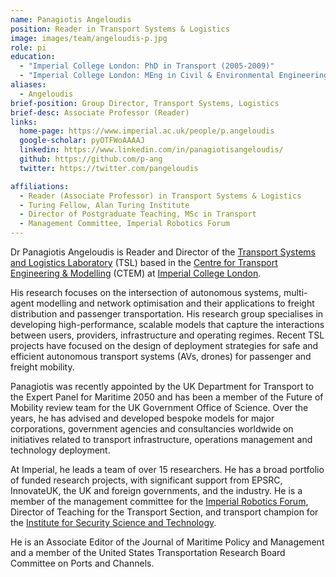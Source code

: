 ```yaml
---
name: Panagiotis Angeloudis
position: Reader in Transport Systems & Logistics
image: images/team/angeloudis-p.jpg
role: pi
education: 
  - "Imperial College London: PhD in Transport (2005-2009)"
  - "Imperial College London: MEng in Civil & Environmental Engineering (2001-2005)"
aliases:
  - Angeloudis
brief-position: Group Director, Transport Systems, Logistics
brief-desc: Associate Professor (Reader)
links:
  home-page: https://www.imperial.ac.uk/people/p.angeloudis
  google-scholar: pyOTFWoAAAAJ
  linkedin: https://www.linkedin.com/in/panagiotisangeloudis/
  github: https://github.com/p-ang
  twitter: https://twitter.com/pangeloudis

affiliations:
  - Reader (Associate Professor) in Transport Systems & Logistics
  - Turing Fellow, Alan Turing Institute
  - Director of Postgraduate Teaching, MSc in Transport
  - Management Committee, Imperial Robotics Forum
---
```


Dr Panagiotis Angeloudis is Reader and Director of the [Transport Systems and Logistics Laboratory](https://transport-systems.imperial.ac.uk) (TSL) based in the [Centre for Transport Engineering & Modelling](https://www.imperial.ac.uk/transport-engineering) (CTEM) at [Imperial College London](https://www.imperial.ac.uk). 


His research focuses on the intersection of autonomous systems, multi-agent modelling and network optimisation and their applications to freight distribution and passenger transportation. His research group specialises in developing high-performance, scalable models that capture the interactions between users, providers, infrastructure and operating regimes. Recent TSL projects have focused on the design of deployment strategies for safe and efficient autonomous transport systems (AVs, drones) for passenger and freight mobility.  

Panagiotis was recently appointed by the UK Department for Transport to the Expert Panel for Maritime 2050 and has been a member of the Future of Mobility review team for the UK Government Office of Science. Over the years, he has advised and developed bespoke models for major corporations, government agencies and consultancies worldwide on initiatives related to transport infrastructure, operations management and technology deployment.

At Imperial, he leads a team of over 15 researchers. He has a broad portfolio of funded research projects, with significant support from EPSRC, InnovateUK, the UK and foreign governments, and the industry. He is a member of the management committee for the [Imperial Robotics Forum](http://www.imperial.ac.uk/robotics/), Director of Teaching for the Transport Section, and transport champion for the [Institute for Security Science and Technology](https://www.imperial.ac.uk/security-institute/).

He is an Associate Editor of the Journal of Maritime Policy and Management and a member of the United States Transportation Research Board Committee on Ports and Channels.